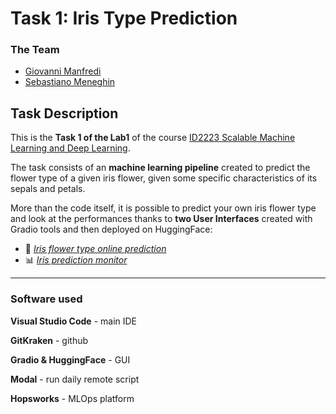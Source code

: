 # Task 1: Iris Type Prediction


### The Team

* [Giovanni Manfredi](https://github.com/Silemo)
* [Sebastiano Meneghin](https://github.com/SebastianoMeneghin)


## Task Description
This is the **Task 1 of the Lab1** of the course [ID2223 Scalable Machine Learning and Deep Learning](https://www.kth.se/student/kurser/kurs/ID2223?l=en).

The task consists of an **machine learning pipeline** created to predict the flower type of a given iris flower, given some specific characteristics of its sepals and petals. 

More than the code itself, it is possible to predict your own iris flower type and look at the performances thanks to **two User Interfaces** created with Gradio tools and then deployed on HuggingFace:
- 🪻 [*Iris flower type online prediction*](https://huggingface.co/spaces/SebastianoMeneghin/iris)
- 📊 [*Iris prediction monitor*](https://huggingface.co/spaces/SebastianoMeneghin/iris_monitoring)

------------------------------------------------
### Software used

**Visual Studio Code** - main IDE

**GitKraken** - github

**Gradio & HuggingFace** - GUI

**Modal** - run daily remote script

**Hopsworks** - MLOps platform